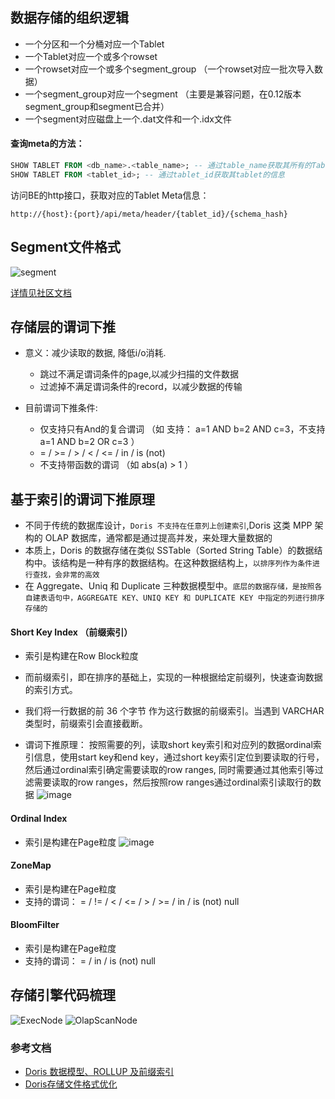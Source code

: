 ## 数据存储的组织逻辑
* 一个分区和一个分桶对应一个Tablet
* 一个Tablet对应一个或多个rowset
* 一个rowset对应一个或多个segment_group （一个rowset对应一批次导入数据）
* 一个segment_group对应一个segment （主要是兼容问题，在0.12版本segment_group和segment已合并）
* 一个segment对应磁盘上一个.dat文件和一个.idx文件

#### 查询meta的方法：
```sql
SHOW TABLET FROM <db_name>.<table_name>; -- 通过table_name获取其所有的Tablet信息
SHOW TABLET FROM <tablet_id>; -- 通过tablet_id获取其tablet的信息
```
访问BE的http接口，获取对应的Tablet Meta信息：
```shell
http://{host}:{port}/api/meta/header/{tablet_id}/{schema_hash}
```

## Segment文件格式
![segment](/uploads/b392eecf2e811bd63ee99f2be9638d1f/segment.png)

[详情见社区文档](http://doris.apache.org/master/zh-CN/internal/doris_storage_optimization.html#%E6%96%87%E4%BB%B6%E6%A0%BC%E5%BC%8F)

## 存储层的谓词下推
- 意义：减少读取的数据, 降低i/o消耗.
  - 跳过不满足谓词条件的page,以减少扫描的文件数据
  - 过滤掉不满足谓词条件的record，以减少数据的传输
  
- 目前谓词下推条件:
  - 仅支持只有And的复合谓词 （如 支持： a=1 AND b=2 AND c=3，不支持 a=1 AND b=2 OR c=3 ）
  - = / >= / > / < / <= / in / is (not)
  - 不支持带函数的谓词 （如 abs(a) > 1 ）

## 基于索引的谓词下推原理
- 不同于传统的数据库设计，```Doris 不支持在任意列上创建索引```,Doris 这类 MPP 架构的 OLAP 数据库，通常都是通过提高并发，来处理大量数据的
- 本质上，Doris 的数据存储在类似 SSTable（Sorted String Table）的数据结构中。该结构是一种有序的数据结构。在这种数据结构上，```以排序列作为条件进行查找，会非常的高效```
- 在 Aggregate、Uniq 和 Duplicate 三种数据模型中。```底层的数据存储，是按照各自建表语句中，AGGREGATE KEY、UNIQ KEY 和 DUPLICATE KEY 中指定的列进行排序存储的```

#### Short Key Index （前缀索引）
- 索引是构建在Row Block粒度
- 而前缀索引，即在排序的基础上，实现的一种根据给定前缀列，快速查询数据的索引方式。
- 我们将一行数据的前 36 个字节 作为这行数据的前缀索引。当遇到 VARCHAR 类型时，前缀索引会直接截断。

- 谓词下推原理：
按照需要的列，读取short key索引和对应列的数据ordinal索引信息，使用start key和end key，通过short key索引定位到要读取的行号，然后通过ordinal索引确定需要读取的row ranges, 同时需要通过其他索引等过滤需要读取的row ranges，然后按照row ranges通过ordinal索引读取行的数据
![image](/uploads/5810256e4e4141d76db5122434c234e6/image.png)

#### Ordinal Index
- 索引是构建在Page粒度
![image](/uploads/43d203698936d4c066b490588c240e44/image.png)

#### ZoneMap
- 索引是构建在Page粒度
- 支持的谓词： = / != / < / <= / > / >= / in / is (not) null

#### BloomFilter
- 索引是构建在Page粒度
- 支持的谓词： = / in / is (not) null


## 存储引擎代码梳理
![ExecNode](/uploads/336a2e0d382502aa720cea37f16cf731/doris存储-Page-3.png)
![OlapScanNode](/uploads/3be08cd1cce9593f31d77c9d4a888942/doris存储-Page-2.png)





### 参考文档
- [Doris 数据模型、ROLLUP 及前缀索引](https://github.com/apache/incubator-doris/wiki/Data-Model%2C-Rollup-%26-Prefix-Index)
- [Doris存储文件格式优化](http://doris.apache.org/master/zh-CN/internal/doris_storage_optimization.html#%E6%96%87%E4%BB%B6%E6%A0%BC%E5%BC%8F)


